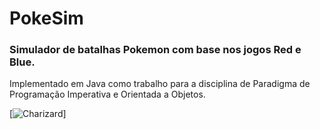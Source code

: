 # PokeSim
### Simulador de batalhas Pokemon com base nos jogos Red e Blue.
Implementado em Java como trabalho para a disciplina de Paradigma de Programação Imperativa e Orientada a Objetos.

[![Charizard](https://img.pokemondb.net/sprites/black-white/normal/charizard.png)]
